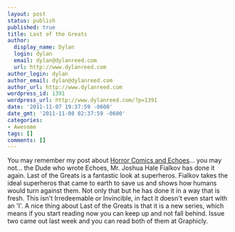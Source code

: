 ```yaml
---
layout: post
status: publish
published: true
title: Last of the Greats
author:
  display_name: Dylan
  login: dylan
  email: dylan@dylanreed.com
  url: http://www.dylanreed.com
author_login: dylan
author_email: dylan@dylanreed.com
author_url: http://www.dylanreed.com
wordpress_id: 1391
wordpress_url: http://www.dylanreed.com/?p=1391
date: '2011-11-07 19:37:59 -0600'
date_gmt: '2011-11-08 02:37:59 -0600'
categories:
- Awesome
tags: []
comments: []
---
```

<p>You may remember my post about <a href="http://www.dylanreed.com/2011/06/09/not-normally-a-fan-of-horror-comics-but/">Horror Comics and Echoes</a>... you may not... the Dude who wrote Echoes, Mr.&nbsp;Joshua Hale Fialkov has done it again. Last of the Greats is a fantastic look at superheros. Fialkov takes the ideal superheros that came to earth to save us and shows how humans would turn against them. Not only that but he has done it in a way that is fresh. This isn't Irredeemable or Invincible, in fact it doesn't even start with an 'I'. A nice thing about Last of the Greats is that it is a new series, which means if you start reading now you can keep up and not fall behind. Issue two came out last week and you can read both of them at Graphicly.</p>
<p><gr:reader href="http://graphicly.com/image-comics/last-of-the-greats/1"></gr:reader><br />
<script type="text/javascript" src="http://graphicly.com/graphicly.js"></script></p>
<p>&nbsp;</p>
